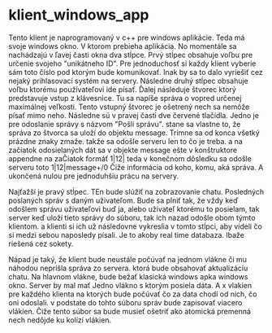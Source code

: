 # klient_windows_app

Tento klient je naprogramovaný v c++ pre windows aplikácie. Teda má svoje windows okno. V ktorom prebieha aplikácia.  No momentále sa nachádzajú v ľavej časti okna dva stĺpce.
Prvý stĺpec obsahuje voľbu pre určenie svojeho "unikátneho ID". Pre jednoduchosť si každy klient vyberie sám toto číslo pod ktorým bude komunikovať. Inak by sa to dalo vyriešiť cez nejaký
prihlasovací systém na servery.  Následne druhý stĺpec obsahuje voľbu ktorému používateľovi ide písať.   Ďalej následuje štvorec ktorý predstavuje vstup z klávesnice.
Tu sa napíše správa o vopred určenej maximálnej veľkosti. Tento vstupný štvorec je ošetrený nech sa nemôže písať mimo neho. Následne sú v pravej časti
dve červené tlačídla. Jedno je pre odoslanie správy s názvom "Pošli správu". stane sa vlastne to, že správa zo štvorca sa uloží do objektu message.
Trimne sa od konca všetký prázdne znaky zmaže. takže sa odošle serveru len to čo je treba. a na začiatok odosielaných dát sa v objekte message ešte v konštruktore
appendne na zaČiatok formáť 1|12|    teda v konečnom dôsledku sa odošle serveru toto 1|12|message+/0  Čiže informácia od koho, komu, aká správa. A ukončená nulou pre jednoduhšiu
prácu na servery.

Najťažší je pravý stĺpec. TEn bude slúžiť na zobrazovanie chatu. Posledných poslaných správ s daným uživateľom. Bude sa plniť tak, že vždy keď odošlem správu uživateľovi buď ja,
alebo uživateľ ktorému to posielam, tak server keď uloží tieto správy do súboru, tak ich nazad odošle obom týmto klientom. a klienti si ich už následovne vykreslia v tomto stĺpci,
aby videli čo si medzi sebou naposledy písali.  Je to akoby real time databaza. Ibaže riešená cez sokety.

Nápad je taký, že klient bude neustále počúvať na jednom vlákne či mu náhodou neprišla správa zo servera. ktorá bude obsahovať aktualizáciu chatu. Na hlavnom vlákne,
bude  bežať klasická windows apka windows okno.   Server by mal mať Jedno vlákno s ktorým posiela dáta. A x vlakien pre každého klienta na ktorých bude počúvať čo za data chodí od nich,
čo oni odoslali.   v podstate do tohto súboru správ bude zapisovať viacero vlákien. Čiže tento súbor sa bude musieť ošetriť ako atomická premenná nech nedôjde ku kolízí vlákien.
